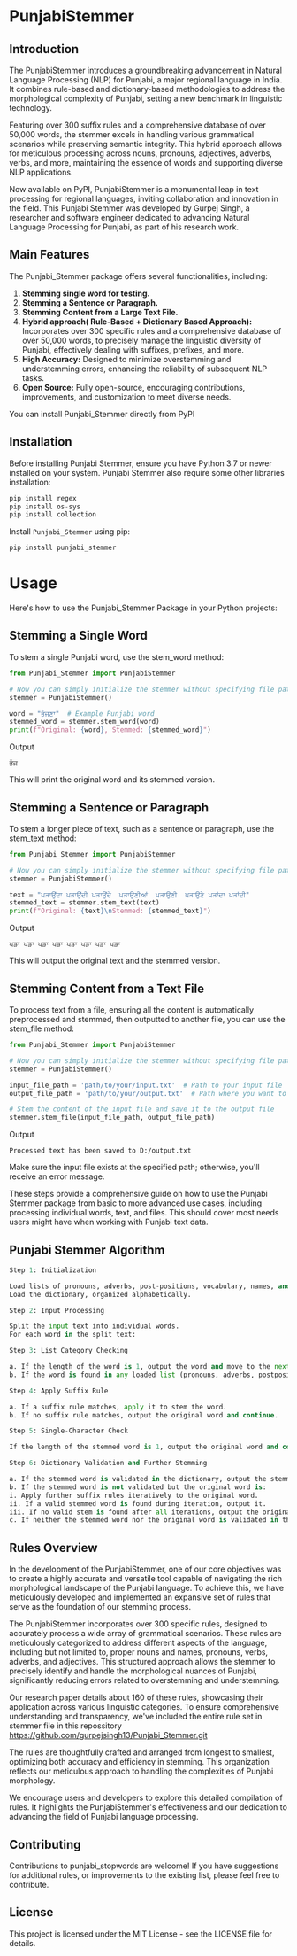 # PunjabiStemmer
## Introduction
The PunjabiStemmer introduces a groundbreaking advancement in Natural Language Processing (NLP) for Punjabi, a major regional language in India. It combines rule-based and dictionary-based methodologies to address the morphological complexity of Punjabi, setting a new benchmark in linguistic technology.

Featuring over 300 suffix rules and a comprehensive database of over 50,000 words, the stemmer excels in handling various grammatical scenarios while preserving semantic integrity. This hybrid approach allows for meticulous processing across nouns, pronouns, adjectives, adverbs, verbs, and more, maintaining the essence of words and supporting diverse NLP applications.

Now available on PyPI, PunjabiStemmer is a monumental leap in text processing for regional languages, inviting collaboration and innovation in the field.
This Punjabi Stemmer was developed by Gurpej Singh, a researcher and software engineer dedicated to advancing Natural Language Processing for Punjabi, as part of his research work. 
## Main Features

The Punjabi_Stemmer package offers several functionalities, including:
1. **Stemming single word for testing.**
2. **Stemming a Sentence or Paragraph.**
3. **Stemming Content from a Large Text File.**
4. **Hybrid approach( Rule-Based + Dictionary Based Approach):** Incorporates over 300 specific rules and a comprehensive database of over 50,000 words, to precisely manage the linguistic diversity of Punjabi, effectively dealing with suffixes, prefixes, and more.
5. **High Accuracy:** Designed to minimize overstemming and understemming errors, enhancing the reliability of subsequent NLP tasks.
6. **Open Source:** Fully open-source, encouraging contributions, improvements, and customization to meet diverse needs.


You can install Punjabi_Stemmer directly from PyPI

## Installation
Before installing Punjabi Stemmer, ensure you have Python 3.7 or newer installed on your system. Punjabi Stemmer also require some other libraries installation:
```python
pip install regex
pip install os-sys
pip install collection
```
Install `Punjabi_Stemmer` using pip:

```python
pip install punjabi_stemmer
```

# Usage
Here's how to use the Punjabi_Stemmer Package in your Python projects:

## Stemming a Single Word
To stem a single Punjabi word, use the stem_word method:
```python
from Punjabi_Stemmer import PunjabiStemmer

# Now you can simply initialize the stemmer without specifying file paths
stemmer = PunjabiStemmer()

word = "ਭੱਜਣਾ"  # Example Punjabi word
stemmed_word = stemmer.stem_word(word)
print(f"Original: {word}, Stemmed: {stemmed_word}")

```
Output
```
ਭੱਜ
```
This will print the original word and its stemmed version.

## Stemming a Sentence or Paragraph
To stem a longer piece of text, such as a sentence or paragraph, use the stem_text method:
```python
from Punjabi_Stemmer import PunjabiStemmer

# Now you can simply initialize the stemmer without specifying file paths
stemmer = PunjabiStemmer()

text = "ਪੜਾਉਂਦਾ ਪੜਾਉਂਦੀ ਪੜਾਉਂਦੇ  ਪੜਾਉਣੀਆਂ  ਪੜਾਉਣੀ  ਪੜਾਉਣੇ ਪੜਾਂਦਾ ਪੜਾਂਦੀ"
stemmed_text = stemmer.stem_text(text)
print(f"Original: {text}\nStemmed: {stemmed_text}")

```
Output
```
ਪੜਾ ਪੜਾ ਪੜਾ ਪੜਾ ਪੜਾ ਪੜਾ ਪੜਾ ਪੜਾ
```
This will output the original text and the stemmed version.


## Stemming Content from a Text File
To process text from a file, ensuring all the content is automatically preprocessed and stemmed, then outputted to another file, you can use the stem_file method:
```python
from Punjabi_Stemmer import PunjabiStemmer

# Now you can simply initialize the stemmer without specifying file paths
stemmer = PunjabiStemmer()

input_file_path = 'path/to/your/input.txt'  # Path to your input file
output_file_path = 'path/to/your/output.txt'  # Path where you want to save the output

# Stem the content of the input file and save it to the output file
stemmer.stem_file(input_file_path, output_file_path)

```
Output
```
Processed text has been saved to D:/output.txt
```
Make sure the input file exists at the specified path; otherwise, you'll receive an error message.

These steps provide a comprehensive guide on how to use the Punjabi Stemmer package from basic to more advanced use cases, including processing individual words, text, and files. This should cover most needs users might have when working with Punjabi text data.

## Punjabi Stemmer Algorithm
```python
Step 1: Initialization

Load lists of pronouns, adverbs, post-positions, vocabulary, names, and suffixes.
Load the dictionary, organized alphabetically.

Step 2: Input Processing

Split the input text into individual words.
For each word in the split text:

Step 3: List Category Checking

a. If the length of the word is 1, output the word and move to the next one.
b. If the word is found in any loaded list (pronouns, adverbs, postpositions, vocabulary, names, suffixes), output the word and move to the next one.

Step 4: Apply Suffix Rule

a. If a suffix rule matches, apply it to stem the word.
b. If no suffix rule matches, output the original word and continue.

Step 5: Single-Character Check

If the length of the stemmed word is 1, output the original word and continue.

Step 6: Dictionary Validation and Further Stemming

a. If the stemmed word is validated in the dictionary, output the stemmed word.
b. If the stemmed word is not validated but the original word is:
i. Apply further suffix rules iteratively to the original word.
ii. If a valid stemmed word is found during iteration, output it.
iii. If no valid stem is found after all iterations, output the original word.
c. If neither the stemmed word nor the original word is validated in the dictionary, output the stemmed word.

```

## Rules Overview
In the development of the PunjabiStemmer, one of our core objectives was to create a highly accurate and versatile tool capable of navigating the rich morphological landscape of the Punjabi language. To achieve this, we have meticulously developed and implemented an expansive set of rules that serve as the foundation of our stemming process.

The PunjabiStemmer incorporates over 300 specific rules, designed to accurately process a wide array of grammatical scenarios. These rules are meticulously categorized to address different aspects of the language, including but not limited to, proper nouns and names, pronouns, verbs, adverbs, and adjectives. This structured approach allows the stemmer to precisely identify and handle the morphological nuances of Punjabi, significantly reducing errors related to overstemming and understemming.

Our research paper details about 160 of these rules, showcasing their application across various linguistic categories. To ensure comprehensive understanding and transparency, we've included the entire rule set in stemmer file in this repossitory https://github.com/gurpejsingh13/Punjabi_Stemmer.git

The rules are thoughtfully crafted and arranged from longest to smallest, optimizing both accuracy and efficiency in stemming. This organization reflects our meticulous approach to handling the complexities of Punjabi morphology.

We encourage users and developers to explore this detailed compilation of rules. It highlights the PunjabiStemmer's effectiveness and our dedication to advancing the field of Punjabi language processing.


## Contributing
Contributions to punjabi_stopwords are welcome! If you have suggestions for additional rules, or improvements to the existing list, please feel free to contribute.

## License
This project is licensed under the MIT License - see the LICENSE file for details.
